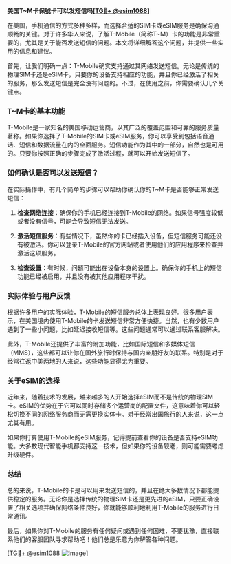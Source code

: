 **美国T~M卡保號卡可以发短信吗[[TG💪+ @esim1088](https://t.me/s/esim1088)]**

在美国，手机通信的方式多种多样，而选择合适的SIM卡或eSIM服务是确保沟通顺畅的关键。对于许多华人来说，了解T-Mobile（简称T~M）卡的功能是非常重要的，尤其是关于能否发送短信的问题。本文将详细解答这个问题，并提供一些实用的信息和建议。

首先，让我们明确一点：T-Mobile确实支持通过其网络发送短信。无论是传统的物理SIM卡还是eSIM卡，只要你的设备支持相应的功能，并且你已经激活了相关的服务，那么发送短信是完全没有问题的。不过，在使用之前，你需要确认几个关键点。

### T~M卡的基本功能

T-Mobile是一家知名的美国移动运营商，以其广泛的覆盖范围和可靠的服务质量著称。如果你选择了T-Mobile的SIM卡或eSIM服务，你可以享受到包括语音通话、短信和数据流量在内的全面服务。短信功能作为其中的一部分，自然也是可用的。只要你按照正确的步骤完成了激活过程，就可以开始发送短信了。

### 如何确认是否可以发送短信？

在实际操作中，有几个简单的步骤可以帮助你确认你的T~M卡是否能够正常发送短信：

1. **检查网络连接**：确保你的手机已经连接到T-Mobile的网络。如果信号强度较低或者没有信号，可能会导致短信无法发送。
   
2. **激活短信服务**：有些情况下，虽然你的卡已经插入设备，但短信服务可能还没有被激活。你可以登录T-Mobile的官方网站或者使用他们的应用程序来检查并激活这项服务。

3. **检查设置**：有时候，问题可能出在设备本身的设置上。确保你的手机上的短信功能已经被启用，并且没有被其他应用程序干扰。

### 实际体验与用户反馈

根据许多用户的实际体验，T-Mobile的短信服务总体上表现良好。很多用户表示，在美国境内使用T-Mobile的卡发送短信非常方便快捷。当然，也有少数用户遇到了一些小问题，比如延迟接收短信等。这些问题通常可以通过联系客服解决。

此外，T-Mobile还提供了丰富的附加功能，比如国际短信和多媒体短信（MMS），这些都可以让你在国外旅行时保持与国内亲朋好友的联系。特别是对于经常往返中美两地的人来说，这些功能显得尤为重要。

### 关于eSIM的选择

近年来，随着技术的发展，越来越多的人开始选择eSIM而不是传统的物理SIM卡。eSIM的优势在于它可以同时存储多个运营商的配置文件，这意味着你可以轻松切换不同的网络服务商而无需更换实体卡。对于经常出国旅行的人来说，这一点尤其有用。

如果你打算使用T-Mobile的eSIM服务，记得提前查看你的设备是否支持eSIM功能。大多数现代智能手机都支持这一技术，但如果你的设备较老，则可能需要考虑升级硬件。

### 总结

总的来说，T-Mobile的卡是可以用来发送短信的，并且在绝大多数情况下都能提供稳定的服务。无论你是选择传统的物理SIM卡还是更先进的eSIM，只要正确设置了相关选项并确保网络条件良好，你就能够顺利地利用T-Mobile的服务进行日常通讯。

最后，如果你对T-Mobile的服务有任何疑问或遇到任何困难，不要犹豫，直接联系他们的客服团队寻求帮助吧！他们总是乐意为你解答各种问题。

[[TG💪+ @esim1088](https://t.me/s/esim1088) ![Image](https://i.postimg.cc/4NQfJmqS/Snipaste-2025-05-13-00-14-12.png)]